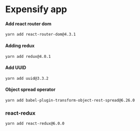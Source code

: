 # Expensify app

#### Add react router dom
    yarn add react-router-dom@4.3.1
    
#### Adding redux
    yarn add redux@4.0.1
           
#### Add UUID
    yarn add uuid@3.3.2
    
#### Object spread operator
    yarn add babel-plugin-transform-object-rest-spread@6.26.0
    
### react-redux
    yarn add react-redux@6.0.0        